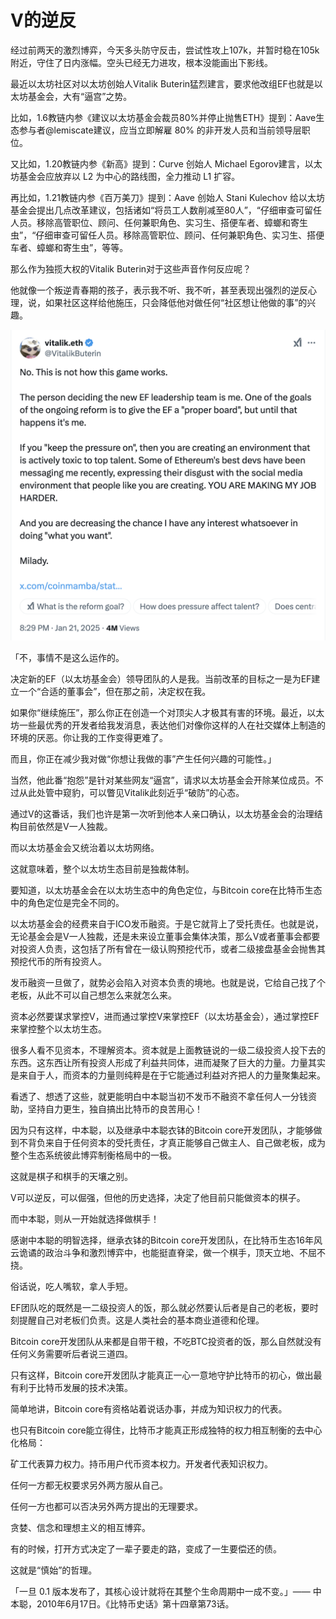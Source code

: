# V的逆反

经过前两天的激烈博弈，今天多头防守反击，尝试性攻上107k，并暂时稳在105k附近，守住了日内涨幅。空头已经无力进攻，根本没能画出下影线。

最近以太坊社区对以太坊创始人Vitalik Buterin猛烈建言，要求他改组EF也就是以太坊基金会，大有“逼宫”之势。

比如，1.6教链内参《建议以太坊基金会裁员80%并停止抛售ETH》提到：Aave生态参与者@lemiscate建议，应当立即解雇 80% 的非开发人员和当前领导层职位。

又比如，1.20教链内参《新高》提到：Curve 创始人 Michael Egorov建言，以太坊基金会应放弃以 L2 为中心的路线图，全力推动 L1 扩容。

再比如，1.21教链内参《百万美刀》提到：Aave 创始人 Stani Kulechov 给以太坊基金会提出几点改革建议，包括诸如“将员工人数削减至80人”，“仔细审查可留任人员。移除高管职位、顾问、任何兼职角色、实习生、搭便车者、蟑螂和寄生虫”，“仔细审查可留任人员。移除高管职位、顾问、任何兼职角色、实习生、搭便车者、蟑螂和寄生虫”，等等。

那么作为独揽大权的Vitalik Buterin对于这些声音作何反应呢？

他就像一个叛逆青春期的孩子，表示我不听、我不听，甚至表现出强烈的逆反心理，说，如果社区这样给他施压，只会降低他对做任何“社区想让他做的事”的兴趣。

![](2025-01-22-A01.png)

「不，事情不是这么运作的。

决定新的EF（以太坊基金会）领导团队的人是我。当前改革的目标之一是为EF建立一个“合适的董事会”，但在那之前，决定权在我。

如果你“继续施压”，那么你正在创造一个对顶尖人才极其有害的环境。最近，以太坊一些最优秀的开发者给我发消息，表达他们对像你这样的人在社交媒体上制造的环境的厌恶。你让我的工作变得更难了。

而且，你正在减少我对做“你想让我做的事”产生任何兴趣的可能性。」

当然，他此番“抱怨”是针对某些网友“逼宫”，请求以太坊基金会开除某位成员。不过从此处管中窥豹，可以瞥见Vitalik此刻近乎“破防”的心态。

通过V的这番话，我们也许是第一次听到他本人亲口确认，以太坊基金会的治理结构目前依然是V一人独裁。

而以太坊基金会又统治着以太坊网络。

这就意味着，整个以太坊生态目前是独裁体制。

要知道，以太坊基金会在以太坊生态中的角色定位，与Bitcoin core在比特币生态中的角色定位是完全不同的。

以太坊基金会的经费来自于ICO发币融资。于是它就背上了受托责任。也就是说，无论基金会是V一人独裁，还是未来设立董事会集体决策，那么V或者董事会都要对投资人负责，这包括了所有曾在一级认购预挖代币，或者二级接盘基金会抛售其预挖代币的所有投资人。

发币融资一旦做了，就势必会陷入对资本负责的境地。也就是说，它给自己找了个老板，从此不可以自己想怎么来就怎么来。

资本必然要谋求掌控V，进而通过掌控V来掌控EF（以太坊基金会），通过掌控EF来掌控整个以太坊生态。

很多人看不见资本，不理解资本。资本就是上面教链说的一级二级投资人投下去的东西。这东西让所有投资人形成了利益共同体，进而凝聚了巨大的力量。力量其实是来自于人，而资本的力量则纯粹是在于它能通过利益对齐把人的力量聚集起来。

看透了、想透了这些，就更能明白中本聪当初不发币不融资不拿任何人一分钱资助，坚持自力更生，独自搞出比特币的良苦用心！

因为只有这样，中本聪，以及继承中本聪衣钵的Bitcoin core开发团队，才能够做到不背负来自于任何资本的受托责任，才真正能够自己做主人、自己做老板，成为整个生态系统彼此博弈制衡格局中的一极。

这就是棋子和棋手的天壤之别。

V可以逆反，可以倔强，但他的历史选择，决定了他目前只能做资本的棋子。

而中本聪，则从一开始就选择做棋手！

感谢中本聪的明智选择，继承衣钵的Bitcoin core开发团队，在比特币生态16年风云诡谲的政治斗争和激烈博弈中，也能挺直脊梁，做一个棋手，顶天立地、不屈不挠。

俗话说，吃人嘴软，拿人手短。

EF团队吃的既然是一二级投资人的饭，那么就必然要认后者是自己的老板，要时刻提醒自己对老板们负责。这是人类社会的基本商业道德和伦理。

Bitcoin core开发团队从来都是自带干粮，不吃BTC投资者的饭，那么自然就没有任何义务需要听后者说三道四。

只有这样，Bitcoin core开发团队才能真正一心一意地守护比特币的初心，做出最有利于比特币发展的技术决策。

简单地讲，Bitcoin core有资格站着说话办事，并成为知识权力的代表。

也只有Bitcoin core能立得住，比特币才能真正形成独特的权力相互制衡的去中心化格局：

矿工代表算力权力。持币用户代币资本权力。开发者代表知识权力。

任何一方都无权要求另外两方服从自己。

任何一方也都可以否决另外两方提出的无理要求。

贪婪、信念和理想主义的相互博弈。

有的时候，打开方式决定了一辈子要走的路，变成了一生要偿还的债。

这就是“慎始”的哲理。

「一旦 0.1 版本发布了，其核心设计就将在其整个生命周期中一成不变。」—— 中本聪，2010年6月17日。《比特币史话》第十四章第73话。
